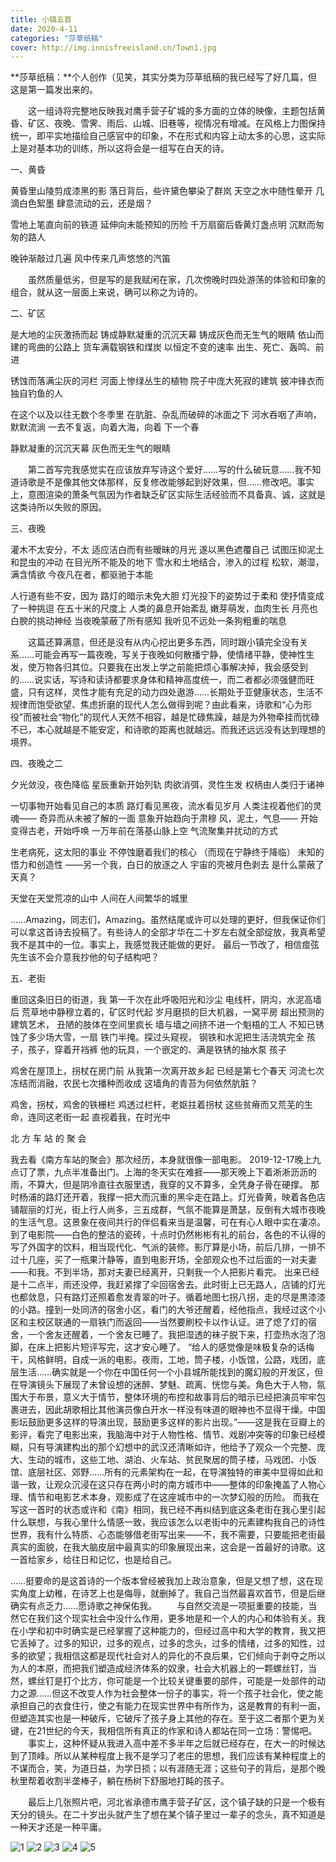 ```yaml
---
title: 小镇五首
date: 2020-4-11
categories: "莎草纸稿"
cover: http://img.innisfreeisland.cn/Town1.jpg
---
```


**莎草纸稿：**个人创作（见笑，其实分类为莎草纸稿的我已经写了好几篇，但这是第一篇发出来的。

&#8194;&#8194;&#8194;&#8194;这一组诗将完整地反映我对鹰手营子矿城的多方面的立体的映像，主题包括黄昏、矿区、夜晚、雪霁、雨后、山城、旧巷等，视情况有增减。在风格上力图保持统一，即平实地描绘自己感官中的印象，不在形式和内容上动太多的心思，这实际上是对基本功的训练，所以这将会是一组写在白天的诗。

一、黄昏 

黄昏里山陵剪成漆黑的影
落日背后，些许黛色攀染了群岚
天空之水中随性晕开
几滴白色絮墨
肆意流动的云，还是烟？

雪地上笔直向前的铁道
延伸向未能预知的历险
千万扇窗后昏黄灯盏点明
沉默而匆匆的路人

晚钟渐敲过几遍
风中传来几声悠悠的汽笛

&#8194;&#8194;&#8194;&#8194;虽然质量低劣，但是写的是我赋闲在家，几次傍晚时四处游荡的体验和印象的组合，就从这一层面上来说，确可以称之为诗的。

二、矿区

是大地的尘灰激扬而起
铸成静默凝重的沉沉天幕
铸成灰色而无生气的眼睛
依山而建的弯曲的公路上
货车满载钢铁和煤炭
以恒定不变的速率
出生、死亡、轰鸣、前进

锈蚀而落满尘灰的河栏
河面上惨绿丛生的植物
院子中庞大死寂的建筑
披冲锋衣而独自钓鱼的人

在这个以及以往无数个冬季里
在肮脏、杂乱而破碎的冰面之下
河水吞咽了声响，默默流淌
一去不复返，向着大海，向着
下一个春

静默凝重的沉沉天幕
灰色而无生气的眼睛

&#8194;&#8194;&#8194;&#8194;第二首写完我感觉实在应该放弃写诗这个爱好……写的什么破玩意……我不知道诗歌是不是像其他文体那样，反复修改能够起到好效果，但……修改吧。事实上，意图渲染的萧条气氛因为作者缺乏矿区实际生活经验而不具备真、诚，这就是这类诗所以失败的原因。

三、夜晚

灌木不太安分，不太
适应洁白而有些暧昧的月光
遂以黑色遮覆自己
试图压抑泥土和昆虫的冲动
在目光所不能及的地下
雪水和土地结合，渗入的过程
松软，潮湿，满含情欲
今夜凡在者，都驱驰于本能

人行道有些不安，因为
路灯的暗示未免大胆
灯光投下的姿势过于柔和
使抒情变成了一种挑逗
在五十米的尺度上
人类的鼻息开始紊乱
嫩芽萌发，血肉生长
月亮也白腴的挑动神经
当夜晚蒙蔽了所有感知
我听见不远处一条狗粗重的喘息

&#8194;&#8194;&#8194;&#8194;这篇还算满意，但还是没有从内心挖出更多东西，同时跟小镇完全没有关系……可能会再写一篇夜晚，写关于夜晚如何散播宁静，使情绪平静，使神性生发，使万物各归其位。只要我在出发上学之前能把烦心事解决掉，我会感受到的……说实话，写诗和读诗都要求身体和精神高度统一，而二者都必须强健而旺盛，只有这样，灵性才能有充足的动力四处遨游……长期处于亚健康状态，生活不规律而饱受欲望、焦虑折磨的现代人怎么做得到呢？由此看来，诗歌和“心为形役”而被社会“物化”的现代人天然不相容，越是忙碌焦躁，越是为外物牵挂而忧碌不已，本心就越是不能安定，和诗歌的距离也就越远。而我还远远没有达到理想的境界。

四、夜晚之二

夕光敛没，夜色降临
星辰重新开始列轨
肉欲消弭，灵性生发
权柄由人类归于诸神

一切事物开始看见自己的本质
路灯看见黑夜，流水看见岁月
人类注视着他们的灵魂——
奇异而从未被了解的一面
意象开始趋向于肃穆
风，泥土，气息——
开始变得古老，开始呼唤
一万年前在落基山脉上空
气流聚集并扰动的方式

生老病死，这太阳的事业
不停蚀磨着我们的核心
（而现在宁静终于降临）
未知的悟力和创造性
——另一个我，白日的放逐之人
宇宙的壳被月色剥去
是什么蒙蔽了天真？

天堂在天堂荒凉的山中
人间在人间繁华的城里

……Amazing，同志们，Amazing。虽然结尾或许可以处理的更好，但我保证你们可以拿这首诗去投稿了。有些诗人的全部才华在二十岁左右就全部绽放，我真希望我不是其中的一位。事实上，我感觉我还能做的更好。
最后一节改了，相信痖弦先生该不会介意我抄他的句子结构吧？

五、老街

重回这条旧日的街道，我
第一千次在此呼吸阳光和沙尘
电线杆，阴沟，水泥高墙后
荒草地中静穆立着的，矿区时代起
岁月磨损的巨大机器，一窝平房
超出预测的建筑艺术，
丑陋的肢体在空间里疯长
墙与墙之间挤不进一个魁梧的工人
不知已锈蚀了多少场大雪，一扇
铁门半掩。探过头窥视，
钢铁和水泥把生活浇筑完全
孩子，孩子，穿着开裆裤
他的玩具，一个嵌定的、满是铁锈的抽水泵
孩子

鸡舍在屋顶上，拐杖在房门前
从我第一次离开故乡起
已经是第七个春天
河流七次冻结而消融，农民七次播种而收成
这墙角的青苔为何依然肮脏？

鸡舍，拐杖，鸡舍的铁栅栏
鸡透过栏杆，老妪拄着拐杖
这些贫瘠而又荒芜的生命，连同这老街一起
直视着我，在时光中


北 方 车 站 的 聚 会

我去看《南方车站的聚会》那次经历，本身就很像一部电影。
2019-12-17晚上九点订了票，九点半准备出门。上海的冬天实在难捱——那天晚上下着淅淅沥沥的雨，不算大，但是阴冷直往衣服里透，我穿的又不算多，全凭身子骨在硬撑。
那时杨浦的路灯还开着，我撑一把大而沉重的黑伞走在路上。灯光昏黄，映着各色店铺靓丽的灯光，街上行人尚多，三五成群，气氛不能算是萧瑟，反倒有大城市夜晚的生活气息。这景象在夜间共行的伴侣看来当是温馨，可在有心人眼中实在凄凉。
到了电影院——白色的整洁的瓷砖，十点时仍然彬彬有礼的前台，各色的不认得的写了外国字的饮料，相当现代化、气派的装修。影厅算是小场，前后几排，一排不过十几座，买了一瓶果汁静等，直到电影开场，全部观众也不过后面的一对夫妻——和我。不到半场，那对夫妻已经离开，只剩我一个人把影片看完。
出来已经是十二点半，雨还没停，我赶紧撑了伞回宿舍去。此时街上已无路人，店铺的灯光也都敛息，只有路灯还照着愈发青翠的叶子。循着地图七拐八拐，走的尽是黒漆漆的小路。撞到一处同济的宿舍小区，看门的大爷还醒着，经他指点，我经过这个小区和主校区联通的一扇铁门而返回——当然要刷校卡以作认证。进了熄了灯的宿舍，一个舍友还醒着，一个舍友已睡了。我把湿透的袜子脱下来，打壶热水泡了泡脚，在床上把影片短评写完，这才安心睡了。
“给人的感觉像是味极复杂的话梅干，风格鲜明，自成一派的电影。夜雨，工地，筒子楼，小饭馆，公路，戏团，底层生活……确实就是一个你在中国任何一个小县城所能找到的魔幻般的开发区，但在导演镜头下展现了未曾设想的迷醉、梦魅、疏离、恍惚与美。角色大于人物，氛围大于布景，意义大于情节，整体环境的布控和故事背后的暗示已经把演员牢牢包裹进去，因此胡歌相比其他演员像白开水一样没有味道的眼神也不显得干燥。中国影坛鼓励更多这样的导演出现，鼓励更多这样的影片出现。”——这是我在豆瓣上的影评，看完了电影出来，我脑海中对于人物性格、情节、戏剧冲突等的印象已经模糊，只有导演建构出的那个幻想中的武汉还清晰如许，他给予了观众一个完整、庞大、生动的城市，这些工地、湖泊、火车站、贫民聚居的筒子楼，马戏团、小饭馆、底层社区、郊野……所有的元素架构在一起，在导演独特的审美中显得如此和谐一致，让观众沉浸在这只存在两小时的南方城市中——整体的印象掩盖了人物心理、情节和电影艺术本身，观影成了在这座城市中的一次梦幻般的历险。
而我在写这一首时的状态或许和《南》相同，我已经不再纠结到底这条老街在我心里引起什么联想，与我心里什么情感一致，我应该怎么以老街中的元素建构我自己的诗性世界，我有什么特质、心态能够借老街写出来——不，我不需要，只要能把老街最真实的面貌，在我大脑皮层中最真实的印象展现出来，这会是一首最好的诗歌。这一首给家乡，给往日和记忆，也是给自己。

……挺要命的是这首诗的一个版本曾经被我加上政治意象，但是又想了想，这在现实角度上幼稚，在诗艺上也是侮辱，就删掉了。我自己当然最喜欢首节，但是后继确实有点乏力……愿诗歌之神保佑我。
&#8194;&#8194;&#8194;&#8194;与自然交流是一项挺重要的技能，当然它在我们这个现实社会中没什么作用，更多地是和一个人的内心和体验有关。我在小学和初中时确实是已经掌握了这种能力的，但经过高中和大学的教育，我又把它丢掉了。过多的知识，过多的观点，过多的念头，过多的情绪，过多的知性，过多的欲望；我相信这都是现代社会对人的异化的不良后果，它们倾向于剥夺之所以为人的本原，而把我们塑造成经济体系的奴隶，社会大机器上的一颗螺丝钉，当然，螺丝钉是打个比方，你可能是一个比较关键重要的部件，可能是一处部件的动力之源……但这不改变人作为社会整体一份子的事实，将一个孩子社会化，使之能承担自己的衣食住行，使之有能力在现实世界中有所作为，这是教育的有利一面，但塑造其实也是一种破斥，它破斥了孩子身上其他的存在。至于这二者那个更为关键，在21世纪的今天，我相信所有真正的作家和诗人都站在同一立场：警惕吧。
&#8194;&#8194;&#8194;&#8194;事实上，这种怀疑从我进入高中差不多半年之后就已经存在，在大一的时候达到了顶峰。所以从某种程度上我不是学习了老庄的思想，我们应该有某种程度上的不谋而合，笑，为道日益，为学日损；以有涯随无涯；这些句子的背后，是那个晚秋里帮着收割半垄棒子，躺在杨树下舒服地打盹的孩子。

&#8194;&#8194;&#8194;&#8194;最后上几张照片吧，河北省承德市鹰手营子矿区，这个镇子缺的只是一个极有天分的镜头。在二十岁出头就产生了想在某个镇子里过一辈子的念头，真不知道是一种天才还是一种平庸。

![1](http://img.innisfreeisland.cn/Town1.jpg)
![2](http://img.innisfreeisland.cn/Town2.jpg)
![3](http://img.innisfreeisland.cn/Town3.jpg)
![4](http://img.innisfreeisland.cn/Town4.jpg)
![5](http://img.innisfreeisland.cn/Town5.jpg)
